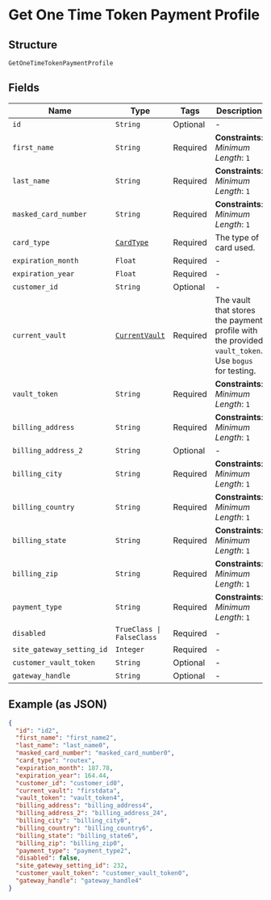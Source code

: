 
# Get One Time Token Payment Profile

## Structure

`GetOneTimeTokenPaymentProfile`

## Fields

| Name | Type | Tags | Description |
|  --- | --- | --- | --- |
| `id` | `String` | Optional | - |
| `first_name` | `String` | Required | **Constraints**: *Minimum Length*: `1` |
| `last_name` | `String` | Required | **Constraints**: *Minimum Length*: `1` |
| `masked_card_number` | `String` | Required | **Constraints**: *Minimum Length*: `1` |
| `card_type` | [`CardType`](../../doc/models/card-type.md) | Required | The type of card used. |
| `expiration_month` | `Float` | Required | - |
| `expiration_year` | `Float` | Required | - |
| `customer_id` | `String` | Optional | - |
| `current_vault` | [`CurrentVault`](../../doc/models/current-vault.md) | Required | The vault that stores the payment profile with the provided `vault_token`. Use `bogus` for testing. |
| `vault_token` | `String` | Required | **Constraints**: *Minimum Length*: `1` |
| `billing_address` | `String` | Required | **Constraints**: *Minimum Length*: `1` |
| `billing_address_2` | `String` | Optional | - |
| `billing_city` | `String` | Required | **Constraints**: *Minimum Length*: `1` |
| `billing_country` | `String` | Required | **Constraints**: *Minimum Length*: `1` |
| `billing_state` | `String` | Required | **Constraints**: *Minimum Length*: `1` |
| `billing_zip` | `String` | Required | **Constraints**: *Minimum Length*: `1` |
| `payment_type` | `String` | Required | **Constraints**: *Minimum Length*: `1` |
| `disabled` | `TrueClass \| FalseClass` | Required | - |
| `site_gateway_setting_id` | `Integer` | Required | - |
| `customer_vault_token` | `String` | Optional | - |
| `gateway_handle` | `String` | Optional | - |

## Example (as JSON)

```json
{
  "id": "id2",
  "first_name": "first_name2",
  "last_name": "last_name0",
  "masked_card_number": "masked_card_number0",
  "card_type": "routex",
  "expiration_month": 187.78,
  "expiration_year": 164.44,
  "customer_id": "customer_id0",
  "current_vault": "firstdata",
  "vault_token": "vault_token4",
  "billing_address": "billing_address4",
  "billing_address_2": "billing_address_24",
  "billing_city": "billing_city0",
  "billing_country": "billing_country6",
  "billing_state": "billing_state6",
  "billing_zip": "billing_zip0",
  "payment_type": "payment_type2",
  "disabled": false,
  "site_gateway_setting_id": 232,
  "customer_vault_token": "customer_vault_token0",
  "gateway_handle": "gateway_handle4"
}
```

